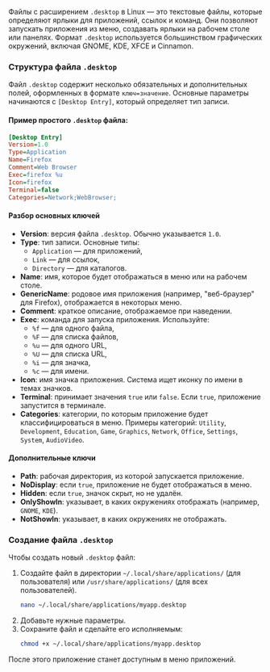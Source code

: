 Файлы с расширением `.desktop` в Linux — это текстовые файлы, которые определяют ярлыки для приложений, ссылок и команд. Они позволяют запускать приложения из меню, создавать ярлыки на рабочем столе или панелях. Формат `.desktop` используется большинством графических окружений, включая GNOME, KDE, XFCE и Cinnamon.

### Структура файла `.desktop`
Файл `.desktop` содержит несколько обязательных и дополнительных полей, оформленных в формате `ключ=значение`. Основные параметры начинаются с `[Desktop Entry]`, который определяет тип записи.

#### Пример простого `.desktop` файла:
```ini
[Desktop Entry]
Version=1.0
Type=Application
Name=Firefox
Comment=Web Browser
Exec=firefox %u
Icon=firefox
Terminal=false
Categories=Network;WebBrowser;
```

#### Разбор основных ключей
- **Version**: версия файла `.desktop`. Обычно указывается `1.0`.
- **Type**: тип записи. Основные типы:
  - `Application` — для приложений,
  - `Link` — для ссылок,
  - `Directory` — для каталогов.
- **Name**: имя, которое будет отображаться в меню или на рабочем столе.
- **GenericName**: родовое имя приложения (например, "веб-браузер" для Firefox), отображается в некоторых меню.
- **Comment**: краткое описание, отображаемое при наведении.
- **Exec**: команда для запуска приложения. Используйте:
  - `%f` — для одного файла,
  - `%F` — для списка файлов,
  - `%u` — для одного URL,
  - `%U` — для списка URL,
  - `%i` — для значка,
  - `%c` — для имени.
- **Icon**: имя значка приложения. Система ищет иконку по имени в темах значков.
- **Terminal**: принимает значения `true` или `false`. Если `true`, приложение запустится в терминале.
- **Categories**: категории, по которым приложение будет классифицироваться в меню. Примеры категорий: `Utility`, `Development`, `Education`, `Game`, `Graphics`, `Network`, `Office`, `Settings`, `System`, `AudioVideo`.

#### Дополнительные ключи
- **Path**: рабочая директория, из которой запускается приложение.
- **NoDisplay**: если `true`, приложение не будет отображаться в меню.
- **Hidden**: если `true`, значок скрыт, но не удалён.
- **OnlyShowIn**: указывает, в каких окружениях отображать (например, `GNOME`, `KDE`).
- **NotShowIn**: указывает, в каких окружениях не отображать.

### Создание файла `.desktop`
Чтобы создать новый `.desktop` файл:
1. Создайте файл в директории `~/.local/share/applications/` (для пользователя) или `/usr/share/applications/` (для всех пользователей).
   ```bash
   nano ~/.local/share/applications/myapp.desktop
   ```
2. Добавьте нужные параметры.
3. Сохраните файл и сделайте его исполняемым:
   ```bash
   chmod +x ~/.local/share/applications/myapp.desktop
   ```

После этого приложение станет доступным в меню приложений.